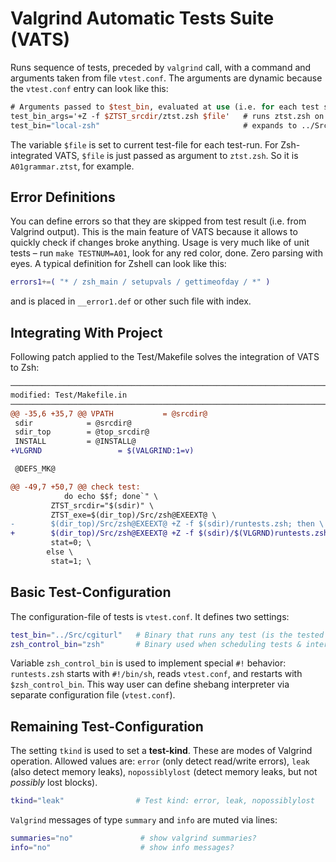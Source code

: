 # Valgrind Automatic Tests Suite (VATS)

Runs sequence of tests, preceded by `valgrind` call, with a command and arguments taken from file `vtest.conf`.
The arguments are dynamic because the `vtest.conf` entry can look like this:

```SystemVerilog
# Arguments passed to $test_bin, evaluated at use (i.e. for each test separately)
test_bin_args='+Z -f $ZTST_srcdir/ztst.zsh $file'   # runs ztst.zsh on given $file
test_bin="local-zsh"                                # expands to ../Src/zsh
```

The variable `$file` is set to current test-file for each test-run. For Zsh-integrated VATS, `$file` is just passed as argument to `ztst.zsh`. So it is `A01grammar.ztst`, for example.

## Error Definitions

You can define errors so that they are skipped from test result (i.e. from Valgrind output). This is
the main feature of VATS because it allows to quickly check if changes broke anything. Usage is very
much like of unit tests – run `make TESTNUM=A01`, look for any red color, done. Zero parsing with
eyes. A typical definition for Zshell can look like this:

```zsh
errors1+=( "* / zsh_main / setupvals / gettimeofday / *" )
```

and is placed in `__error1.def` or other such file with index.

## Integrating With Project

Following patch applied to the Test/Makefile solves the integration of VATS to Zsh:
```diff
──────────────────────────────────────────────────────────────────────────────────────────
modified: Test/Makefile.in
──────────────────────────────────────────────────────────────────────────────────────────
@@ -35,6 +35,7 @@ VPATH           = @srcdir@
 sdir            = @srcdir@
 sdir_top        = @top_srcdir@
 INSTALL         = @INSTALL@
+VLGRND                 = $(VALGRIND:1=v)

 @DEFS_MK@

@@ -49,7 +50,7 @@ check test:
            do echo $$f; done`" \
         ZTST_srcdir="$(sdir)" \
         ZTST_exe=$(dir_top)/Src/zsh@EXEEXT@ \
-        $(dir_top)/Src/zsh@EXEEXT@ +Z -f $(sdir)/runtests.zsh; then \
+        $(dir_top)/Src/zsh@EXEEXT@ +Z -f $(sdir)/$(VLGRND)runtests.zsh; then \
         stat=0; \
        else \
         stat=1; \
```

## Basic Test-Configuration

The configuration-file of tests is `vtest.conf`. It defines two settings:

```zsh
test_bin="../Src/cgiturl"   # Binary that runs any test (is the tested program itself)
zsh_control_bin="zsh"       # Binary used when scheduling tests & interpreting Valgrind output
```

Variable `zsh_control_bin` is used to implement special `#!` behavior: `runtests.zsh`
starts with `#!/bin/sh`, reads `vtest.conf`, and restarts with `$zsh_control_bin`. This way
user can define shebang interpreter via separate configuration file (`vtest.conf`).

## Remaining Test-Configuration

The setting `tkind` is used to set a **test-kind**. These are modes of Valgrind operation.
Allowed values are: `error` (only detect read/write errors), `leak` (also detect memory leaks),
`nopossiblylost` (detect memory leaks, but not _possibly_ lost blocks).

```zsh
tkind="leak"                # Test kind: error, leak, nopossiblylost
```

`Valgrind` messages of type `summary` and `info` are muted via lines:

```zsh
summaries="no"               # show valgrind summaries?
info="no"                    # show info messages?
```

